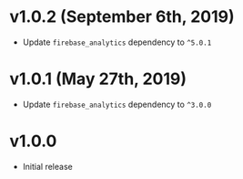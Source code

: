# v1.0.2 (September 6th, 2019)

- Update `firebase_analytics` dependency to `^5.0.1`

# v1.0.1 (May 27th, 2019)

- Update `firebase_analytics` dependency to `^3.0.0`

# v1.0.0

- Initial release